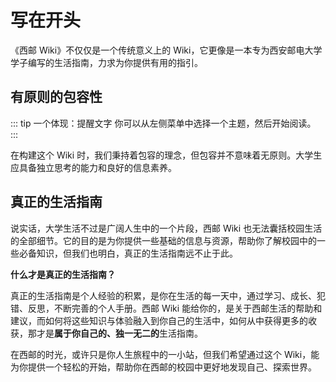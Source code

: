 # 写在开头

《西邮 Wiki》不仅仅是一个传统意义上的 Wiki，它更像是一本专为西安邮电大学学子编写的生活指南，力求为你提供有用的指引。

## 有原则的包容性

::: tip 一个体现：提醒文字
你可以从左侧菜单中选择一个主题，然后开始阅读。
:::

在构建这个 Wiki 时，我们秉持着包容的理念，但包容并不意味着无原则。大学生应具备独立思考的能力和良好的信息素养。

## 真正的生活指南

说实话，大学生活不过是广阔人生中的一个片段，西邮 Wiki 也无法囊括校园生活的全部细节。它的目的是为你提供一些基础的信息与资源，帮助你了解校园中的一些必备知识，但我们也明白，真正的生活指南远不止于此。

**什么才是真正的生活指南？**

真正的生活指南是个人经验的积累，是你在生活的每一天中，通过学习、成长、犯错、反思，不断完善的个人手册。西邮 Wiki 能给你的，是关于西邮生活的帮助和建议，而如何将这些知识与体验融入到你自己的生活中，如何从中获得更多的收获，那才是**属于你自己的、独一无二的**生活指南。

在西邮的时光，或许只是你人生旅程中的一小站，但我们希望通过这个 Wiki，能为你提供一个轻松的开始，帮助你在西邮的校园中更好地发现自己、探索世界。
